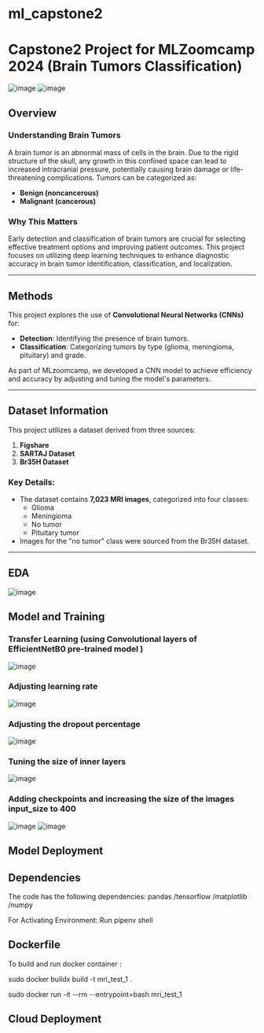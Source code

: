 # ml_capstone2
# Capstone2 Project for MLZoomcamp 2024 (Brain Tumors Classification)
![image](https://github.com/user-attachments/assets/632d114f-ede0-487c-a107-15f8ba2929f7)
![image](https://github.com/user-attachments/assets/a97d9b71-a717-4080-9089-9ddbfb522427)

## Overview

### Understanding Brain Tumors
A brain tumor is an abnormal mass of cells in the brain. Due to the rigid structure of the skull, any growth in this confined space can lead to increased intracranial pressure, potentially causing brain damage or life-threatening complications. Tumors can be categorized as:
- **Benign (noncancerous)** 
- **Malignant (cancerous)**

### Why This Matters
Early detection and classification of brain tumors are crucial for selecting effective treatment options and improving patient outcomes. This project focuses on utilizing deep learning techniques to enhance diagnostic accuracy in brain tumor identification, classification, and localization.

---

## Methods

This project explores the use of **Convolutional Neural Networks (CNNs)** for:
- **Detection**: Identifying the presence of brain tumors.
- **Classification**: Categorizing tumors by type (glioma, meningioma, pituitary) and grade.

As part of MLzoomcamp, we developed a CNN model to achieve efficiency and accuracy by adjusting and tuning the model's parameters.

---

## Dataset Information

This project utilizes a dataset derived from three sources:
1. **Figshare**
2. **SARTAJ Dataset**
3. **Br35H Dataset**

### Key Details:
- The dataset contains **7,023 MRI images**, categorized into four classes:
  - Glioma
  - Meningioma
  - No tumor
  - Pituitary tumor
- Images for the "no tumor" class were sourced from the Br35H dataset.

---
## EDA 
![image](https://github.com/user-attachments/assets/86cb2b22-77cf-4981-9642-72c628a40e5d)


## Model and Training
### Transfer Learning (using Convolutional layers of EfficientNetB0 pre-trained model )
![image](https://github.com/user-attachments/assets/00c35524-04c6-4e09-ad42-ac913f70d4ca)

### Adjusting learning rate 
![image](https://github.com/user-attachments/assets/62a2fbdb-7823-4bca-b516-e5609956c3cf)

### Adjusting the dropout percentage 
![image](https://github.com/user-attachments/assets/a96572de-ca7b-4e5c-a492-6f0014928dd3)

### Tuning the size of inner layers 
![image](https://github.com/user-attachments/assets/e795157a-605f-47ec-a60a-c9aac086c05e)

### Adding checkpoints and increasing the size of the images input_size to 400 
![image](https://github.com/user-attachments/assets/63dec89b-f4e3-43be-9c98-034e4d97ca81)
![image](https://github.com/user-attachments/assets/bb936c74-0e6f-4644-8180-516b0356a453)

## Model Deployment 

## Dependencies 
The code has the following dependencies: 
pandas /tensorflow /matplotlib /numpy 

For Activating Environment: Run pipenv shell

## Dockerfile 
To build and run docker container : 

sudo docker buildx build -t mri_test_1 .

sudo docker run -it --rm --entrypoint=bash mri_test_1 

## Cloud Deployment